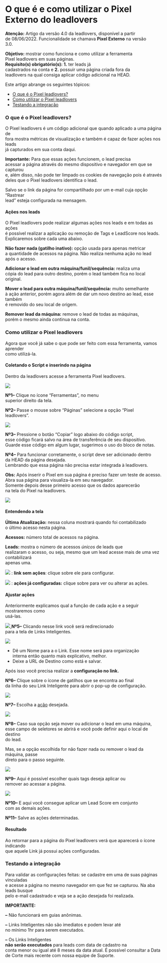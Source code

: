 # O que é e como utilizar o Pixel Externo do leadlovers

**Atenção:** Artigo da versão 4.0 da leadlovers, disponível a partir\
de 08/06/2022. Funcionalidade se chamava **Pixel Externo** na versão\
3.0.

**Objetivo:** mostrar como funciona e como utilizar a ferramenta\
Pixel leadlovers em suas páginas.\
**Requisito(s) obrigatório(s):** **1.** ter leads já\
cadastrados na conta e **2.** possuir uma página criada fora da\
leadlovers na qual consiga aplicar código adicional na HEAD.

Este artigo abrange os seguintes tópicos:

* [O que é o Pixel leadlovers?](broken-reference)
* [Como utilizar o Pixel leadlovers](broken-reference)
* [Testando a integração](broken-reference)

### **O que é o Pixel leadlovers?** <a href="#o-que-e" id="o-que-e"></a>

O Pixel leadlovers é um código adicional que quando aplicado a uma página de\
fora mostra métricas de visualização e também é capaz de fazer ações nos leads\
já capturados em sua conta daqui.

**Importante:** Para que essas ações funcionem, o lead precisa\
acessar a página através do mesmo dispositivo e navegador em que se capturou\
e, além disso, não pode ter limpado os cookies de navegação pois é através\
deles que o Pixel leadlovers identifica o lead.

Salvo se o link da página for compartilhado por um e-mail cuja opção “Rastrear\
lead” esteja configurada na mensagem.

#### &#x20;**Ações nos leads** <a href="#acoes" id="acoes"></a>

O Pixel leadlovers pode realizar algumas ações nos  leads e em todas as ações\
é possível realizar a aplicação ou remoção de Tags e LeadScore nos leads.\
Explicaremos sobre cada uma abaixo.

**Não fazer nada (gatilho inativo):** opção usada para apenas metricar\
a quantidade de acessos na página. Não realiza nenhuma ação no lead após o acesso.

**Adicionar o lead em outra máquina/funil/sequência:** realiza uma\
cópia do lead para outro destino, porém o lead também fica no local original.

**Mover o lead para outra máquina/funil/sequência:** muito semelhante\
à ação anterior, porém agora além de dar um novo destino ao lead, esse também\
é removido do seu local de origem.

**Remover lead da máquina:** remove o lead de todas as máquinas,\
porém o mesmo ainda continua na conta.

### **Como utilizar o Pixel leadlovers** <a href="#como-configurar" id="como-configurar"></a>

Agora que você já sabe o que pode ser feito com essa ferramenta, vamos aprender\
como utilizá-la.

#### **Coletando o Script e inserindo na página** <a href="#coletando-script" id="coletando-script"></a>

Dentro da leadlovers acesse a ferramenta Pixel leadlovers.

![](https://suporte.love/wp-content/uploads/2017/07/1-1.png)

**Nº1–** Clique no ícone “Ferramentas”, no menu\
superior direito da tela.

**Nº2–** Passe o mouse sobre “Páginas” selecione a opção “Pixel\
leadlovers”.

![](https://suporte.love/wp-content/uploads/2017/07/2-1024x330.png)

**Nº3–** Pressione o botão “Copiar” logo abaixo do código script,\
esse código ficará salvo na área de transferência de seu dispositivo.\
Guarde esse código em algum lugar, sugerimos o uso do bloco de notas.

**Nº4–** Para funcionar corretamente, o script deve ser adicionado dentro\
da HEAD da página desejada.\
Lembrando que essa página não precisa estar integrada à leadlovers.

**Obs:** Após inserir o Pixel em sua página é preciso fazer um teste de acesso.\
Abra sua página para visualiza-la em seu navegador.\
Somente depois desse primeiro acesso que os dados aparecerão\
na tela do Pixel na leadlovers.

![](https://suporte.love/wp-content/uploads/2017/07/3-1-1024x74.png)

#### **Entendendo a tela** <a href="#tela" id="tela"></a>

**Última Atualização:** nessa coluna mostrará quando foi contabilizado\
o último acesso nesta página.

**Acessos:** número total de acessos na página.

**Leads:** mostra o número de acessos _únicos_ de leads que\
realizaram o acesso, ou seja, mesmo que um lead acesse mais de uma vez contabilizará\
apenas uma.

[![](https://suporte.love/wp-content/uploads/2017/07/Imagem5.png)](https://suporte.love/wp-content/uploads/2017/07/Imagem5.png) : **link sem ações**: clique sobre ele para configurar.

[![](https://suporte.love/wp-content/uploads/2017/07/Imagem4.png)](https://suporte.love/wp-content/uploads/2017/07/Imagem4.png) : **ações já configuradas:** clique sobre para ver ou alterar as ações.

#### **Ajustar ações** <a href="#configuracoes" id="configuracoes"></a>

Anteriormente explicamos qual a função de cada ação e a seguir mostraremos como\
usá-las.

[![](https://suporte.love/wp-content/uploads/2017/07/Imagem5.png) ](https://suporte.love/wp-content/uploads/2017/07/Imagem5.png)**Nº5–** Clicando nesse link você será redirecionado\
para a tela de Links Inteligentes.

![](https://suporte.love/wp-content/uploads/2017/07/4.png)

* Dê um Nome para a o Link. Esse nome será para organização\
  interna então quanto mais explicativo, melhor.
* Deixe a URL de Destino como está e salvar.

Após isso você precisa realizar a **configuração no link.**

**Nº6–** Clique sobre o ícone de gatilhos que se encontra ao final\
da linha do seu Link Inteligente para abrir o pop-up de configuração.

![](https://suporte.love/wp-content/uploads/2017/07/5.png)

**Nº7–** Escolha a [ação](broken-reference) desejada.

![](https://suporte.love/wp-content/uploads/2017/07/6-1-1024x366.png)

**Nº8–** Caso sua opção seja mover ou adicionar o lead em uma máquina,\
esse campo de seletores se abrirá e você pode definir aqui o local de destino\
do lead.

Mas, se a opção escolhida for não fazer nada ou remover o lead da máquina, passe\
direto para o passo seguinte.

![](https://suporte.love/wp-content/uploads/2017/07/7-1.png)

**Nº9–** Aqui é possível escolher quais tags deseja aplicar ou\
remover ao acessar a página.

![](https://suporte.love/wp-content/uploads/2017/07/8-1.png)

**Nº10–** E aqui você consegue aplicar um Lead Score em conjunto\
com as demais ações.

**Nº11–** Salve as ações determinadas.

#### **Resultado** <a href="#resultado" id="resultado"></a>

Ao retornar para a página do Pixel leadlovers verá que aparecerá o ícone indicando\
que aquele Link já possui ações configuradas.

### **Testando a integração** <a href="#teste" id="teste"></a>

Para validar as configurações feitas: se cadastre em uma de suas páginas vinculadas\
e acesse a página no mesmo navegador em que fez se capturou. Na aba leads busque\
pelo e-mail cadastrado e veja se a ação desejada foi realizada.

**IMPORTANTE:**

**–** Não funcionará em guias anônimas.

**–** Links Inteligentes não são imediatos e podem levar até\
no mínimo 1hr para serem executados.

**–** Os Links Inteligentes\
**não serão executados** para leads com data de cadastro na\
conta menor ou igual até 8 meses da data atual. É possível consultar a Data\
de Corte mais recente com nossa equipe de Suporte.
